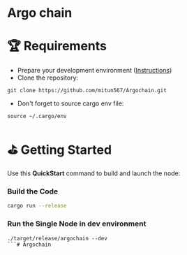 # Argo chain 

# 🏆 Requirements

- Prepare your development environment ([Instructions](https://docs.substrate.io/install/))
- Clone the repository:

```
git clone https://github.com/mitun567/Argochain.git
```

- Don't forget to source cargo env file:

```
source ~/.cargo/env
```

# ⛳ Getting Started

Use this **QuickStart** command to build and launch the node:

### Build the Code

```bash
cargo run --release
```

### Run the Single Node in dev environment

```
./target/release/argochain --dev
```#   A r g o c h a i n  
 